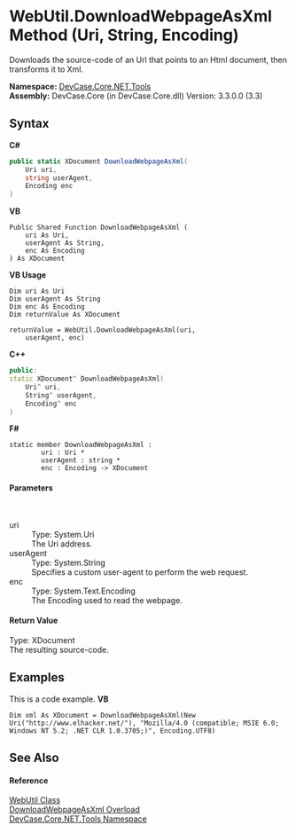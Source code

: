 # WebUtil.DownloadWebpageAsXml Method (Uri, String, Encoding)
 

Downloads the source-code of an Url that points to an Html document, then transforms it to Xml.

**Namespace:**&nbsp;<a href="N_DevCase_Core_NET_Tools">DevCase.Core.NET.Tools</a><br />**Assembly:**&nbsp;DevCase.Core (in DevCase.Core.dll) Version: 3.3.0.0 (3.3)

## Syntax

**C#**<br />
``` C#
public static XDocument DownloadWebpageAsXml(
	Uri uri,
	string userAgent,
	Encoding enc
)
```

**VB**<br />
``` VB
Public Shared Function DownloadWebpageAsXml ( 
	uri As Uri,
	userAgent As String,
	enc As Encoding
) As XDocument
```

**VB Usage**<br />
``` VB Usage
Dim uri As Uri
Dim userAgent As String
Dim enc As Encoding
Dim returnValue As XDocument

returnValue = WebUtil.DownloadWebpageAsXml(uri, 
	userAgent, enc)
```

**C++**<br />
``` C++
public:
static XDocument^ DownloadWebpageAsXml(
	Uri^ uri, 
	String^ userAgent, 
	Encoding^ enc
)
```

**F#**<br />
``` F#
static member DownloadWebpageAsXml : 
        uri : Uri * 
        userAgent : string * 
        enc : Encoding -> XDocument 

```


#### Parameters
&nbsp;<dl><dt>uri</dt><dd>Type: System.Uri<br />The Uri address.</dd><dt>userAgent</dt><dd>Type: System.String<br />Specifies a custom user-agent to perform the web request.</dd><dt>enc</dt><dd>Type: System.Text.Encoding<br />The Encoding used to read the webpage.</dd></dl>

#### Return Value
Type: XDocument<br />The resulting source-code.

## Examples
This is a code example. 
**VB**<br />
``` VB
Dim xml As XDocument = DownloadWebpageAsXml(New Uri("http://www.elhacker.net/"), "Mozilla/4.0 (compatible; MSIE 6.0; Windows NT 5.2; .NET CLR 1.0.3705;)", Encoding.UTF8)
```


## See Also


#### Reference
<a href="T_DevCase_Core_NET_Tools_WebUtil">WebUtil Class</a><br /><a href="Overload_DevCase_Core_NET_Tools_WebUtil_DownloadWebpageAsXml">DownloadWebpageAsXml Overload</a><br /><a href="N_DevCase_Core_NET_Tools">DevCase.Core.NET.Tools Namespace</a><br />